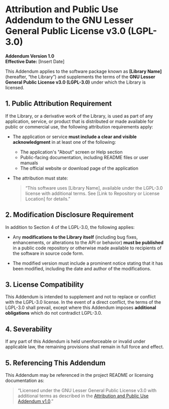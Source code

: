 # Attribution and Public Use Addendum to the GNU Lesser General Public License v3.0 (LGPL-3.0)

**Addendum Version 1.0**  
**Effective Date:** [Insert Date]

This Addendum applies to the software package known as **[Library Name]** (hereafter, “the Library”) and supplements the terms of the **GNU Lesser General Public License v3.0 (LGPL-3.0)** under which the Library is licensed.

## 1. Public Attribution Requirement

If the Library, or a derivative work of the Library, is used as part of any application, service, or product that is distributed or made available for public or commercial use, the following attribution requirements apply:

- The application or service **must include a clear and visible acknowledgment** in at least one of the following:
  - The application's "About" screen or Help section  
  - Public-facing documentation, including README files or user manuals  
  - The official website or download page of the application  

- The attribution must state:

  > “This software uses [Library Name], available under the LGPL-3.0 license with additional terms. See [Link to Repository or License Location] for details.”

## 2. Modification Disclosure Requirement

In addition to Section 4 of the LGPL-3.0, the following applies:

- Any **modifications to the Library itself** (including bug fixes, enhancements, or alterations to the API or behavior) **must be published** in a public code repository or otherwise made available to recipients of the software in source code form.

- The modified version must include a prominent notice stating that it has been modified, including the date and author of the modifications.

## 3. License Compatibility

This Addendum is intended to supplement and not to replace or conflict with the LGPL-3.0 license. In the event of a direct conflict, the terms of the LGPL-3.0 shall prevail, except where this Addendum imposes **additional obligations** which do not contradict LGPL-3.0.

## 4. Severability

If any part of this Addendum is held unenforceable or invalid under applicable law, the remaining provisions shall remain in full force and effect.

## 5. Referencing This Addendum

This Addendum may be referenced in the project README or licensing documentation as:

> “Licensed under the GNU Lesser General Public License v3.0 with additional terms as described in the [Attribution and Public Use Addendum v1.0](#).”
